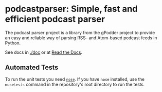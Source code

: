 podcastparser: Simple, fast and efficient podcast parser
========================================================

The podcast parser project is a library from the gPodder project to provide an
easy and reliable way of parsing RSS- and Atom-based podcast feeds in Python.

See docs in [./doc](./doc) or at [Read the Docs](https://podcastparser.readthedocs.io/en/latest/).

## Automated Tests

To run the unit tests you need [`nose`](http://nose.readthedocs.io/en/latest/).  If you have `nose` installed, use the `nosetests` command in the repository's root directory to run the tests.
